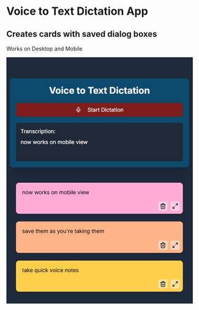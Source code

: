 # Voice to Text Dictation App

## Creates cards with saved dialog boxes

Works on Desktop and Mobile

![Voice to Text Interface](public/images/Voice-To-Text-App.jpg)
